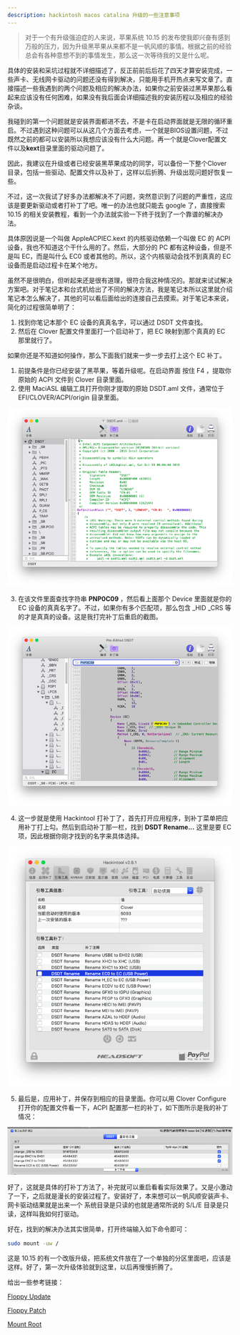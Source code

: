 ```yaml
---
description: hackintosh macos catalina 升级的一些注意事项
---
```


> 对于一个有升级强迫症的人来说，苹果系统 10.15 的发布使我即兴奋有感到万般的压力，因为升级黑苹果从来都不是一帆风顺的事情。根据之前的经验总会有各种意想不到的事情发生，那么这一次等待我的又是什么呢。

具体的安装和采坑过程就不详细描述了，反正前前后后花了四天才算安装完成，一些声卡、无线网卡驱动的问题还没有得到解决，只能用手机开热点来写文章了。直接描述一些我遇到的两个问题及相应的解决办法，如果你之前安装过黑苹果那么看起来应该没有任何困难，如果没有我后面会详细描述我的安装历程以及相应的经验杂谈。

我碰到的第一个问题就是安装界面都进不去，不是卡在启动界面就是无限的循环重启。不过遇到这种问题可以从这几个方面去考虑，一个就是BIOS设置问题，不过既然之前的都可以安装所以我想应该没有什么大问题。再一个就是Clover配置文件以及**kext**目录里面的驱动问题了。

因此，我建议在升级或者已经安装黑苹果成功的同学，可以备份一下整个Clover目录，包括一些驱动、配置文件以及补丁，这样以后折腾、升级出现问题好恢复一些。

不过，这一次我试了好多办法都解决不了问题，突然意识到了问题的严重性，这应该是要更新驱动或者打补丁了吧。唯一的办法也就只能去 google 了，直接搜索 10.15 的相关安装教程，看到一个办法就实验一下终于找到了一个靠谱的解决办法。

具体原因说是一个叫做 AppleACPIEC.kext 的内核驱动依赖一个叫做 EC 的 ACPI 设备，我也不知道这个干什么用的了。然后，大部分的 PC 都有这种设备，但是不是叫 EC，而是叫什么 EC0 或者其他的。所以，这个内核驱动会找不到真真的 EC 设备而是启动过程卡在某个地方。

虽然不是很明白，但听起来还是很有道理，很符合我这种情况的。那就来试试解决方案吧。对于笔记本和台式机给出了不同的解决方法，我是笔记本所以这里就介绍笔记本怎么解决了，其他的可以看后面给出的连接自己去摸索。对于笔记本来说，简化的过程很简单明了：

1. 找到你笔记本那个 EC 设备的真真名字，可以通过 DSDT 文件查找。
2. 然后在 Clover 配置文件里面打一个启动补丁，把 EC 映射到那个真真的 EC 那里就行了。

如果你还是不知道如何操作，那么下面我们就来一步一步去打上这个 EC 补丁。

1. 前提条件是你已经安装了黑苹果，等着升级呢。在启动界面 按住 F4 ，提取你原始的 ACPI 文件到 Clover 目录里面。
2. 使用 MaciASL 编辑工具打开你刚才提取的原始 DSDT.aml 文件，通常位于 EFI/CLOVER/ACPI/origin 目录里面。

<img class="centerimg" src="/assets/images/macos1015/opendsdt.png" />

3. 在该文件里面查找字符串 **PNP0C09** ，然后看上面那个 Device 里面就是你的 EC 设备的真真名字了。不过，如果你有多个匹配项，那么包含 _HID _CRS 等的才是真真的设备。这是我打完补丁后重启的截图。

<img class="centerimg" src="/assets/images/macos1015/findname.png" />

4. 这一步就是使用 Hackintool 打补丁了，首先打开应用程序，到补丁菜单把应用补丁打上勾。然后到启动补丁那一栏，找到 **DSDT Rename...** 这里是要 EC 项，因此根据你刚才找到的名字来具体选择。

<img class="centerimg" src="/assets/images/macos1015/hackpatch.png" />

5. 最后是，应用补丁，并保存到相应的目录里面。你可以用 Clover Configure 打开你的配置文件看一下，ACPI 配置那一栏的补丁，如下图所示是我的补丁情况：

<img class="centerimg" src="/assets/images/macos1015/ecrename.png" />

好了，这就是具体的打补丁方法了，补完就可以重启看看实际效果了。又是小激动了一下，之后就是漫长的安装过程了。安装好了，本来想可以一帆风顺安装声卡、网卡驱动结果就是出来一个 系统目录是只读的也就是通常所说的 S/L/E 目录是只读，这样叫我如何打驱动。

好在，找到的解决办法其实很简单，打开终端输入如下命令即可：

```bash
sudo mount -uw /
```

这是 10.15 的有一个改版升级，把系统文件放在了一个单独的分区里面吧，应该是这样。好了，第一次升级体验就到这里，以后再慢慢折腾了。

给出一些参考链接：

[Floppy Update](https://floppyblog.com/guide-how-to-update-your-hackintosh-macos-mojave-to-catalina/)

[Floppy Patch](https://floppyblog.com/common-problems-and-workarounds-in-hackintosh/)

[Mount Root](https://www.tonymacx86.com/threads/macos-10-15-catalina-how-to-mount-root-partition-read-write-for-post-installation.283749/)